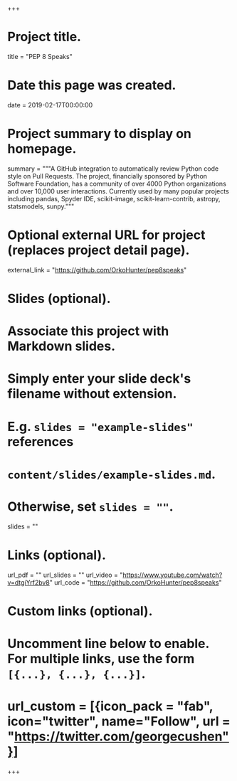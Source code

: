 +++
# Project title.
title = "PEP 8 Speaks"

# Date this page was created.
date = 2019-02-17T00:00:00

# Project summary to display on homepage.
summary = """A GitHub integration to automatically review Python code style on Pull Requests.
The project, financially sponsored by Python Software Foundation, has a community of over 
4000 Python organizations and over 10,000 user interactions.
Currently used by many popular projects including pandas, Spyder IDE, scikit-image, scikit-learn-contrib, astropy, statsmodels, sunpy."""

# Optional external URL for project (replaces project detail page).
external_link = "https://github.com/OrkoHunter/pep8speaks"

# Slides (optional).
#   Associate this project with Markdown slides.
#   Simply enter your slide deck's filename without extension.
#   E.g. `slides = "example-slides"` references
#   `content/slides/example-slides.md`.
#   Otherwise, set `slides = ""`.
slides = ""

# Links (optional).
url_pdf = ""
url_slides = ""
url_video = "https://www.youtube.com/watch?v=dtgiYrf2bv8"
url_code = "https://github.com/OrkoHunter/pep8speaks"

# Custom links (optional).
#   Uncomment line below to enable. For multiple links, use the form `[{...}, {...}, {...}]`.
# url_custom = [{icon_pack = "fab", icon="twitter", name="Follow", url = "https://twitter.com/georgecushen"}]
+++

